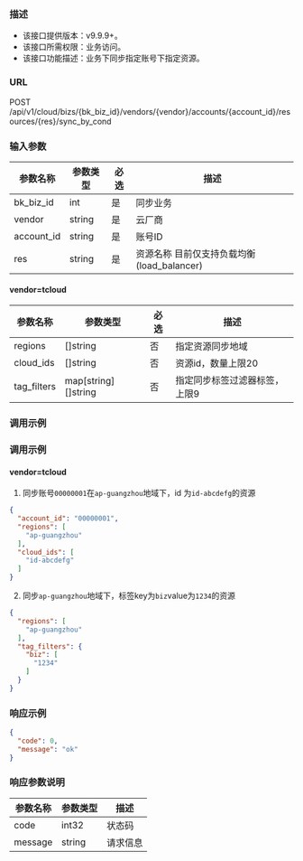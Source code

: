 ### 描述

- 该接口提供版本：v9.9.9+。
- 该接口所需权限：业务访问。
- 该接口功能描述：业务下同步指定账号下指定资源。

### URL

POST /api/v1/cloud/bizs/{bk_biz_id}/vendors/{vendor}/accounts/{account_id}/resources/{res}/sync_by_cond

### 输入参数

| 参数名称       | 参数类型   | 必选 | 描述                            |
|------------|--------|----|-------------------------------|
| bk_biz_id  | int    | 是  | 同步业务                          |
| vendor     | string | 是  | 云厂商                           |
| account_id | string | 是  | 账号ID                          |
| res        | string | 是  | 资源名称 目前仅支持负载均衡(load_balancer) |

#### vendor=tcloud

| 参数名称        | 参数类型                | 必选 | 描述              |
|-------------|---------------------|----|-----------------|
| regions     | []string            | 否  | 指定资源同步地域        |
| cloud_ids   | []string            | 否  | 资源id，数量上限20     |
| tag_filters | map[string][]string | 否  | 指定同步标签过滤器标签，上限9 |

### 调用示例

### 调用示例

#### vendor=tcloud

1. 同步账号`00000001`在`ap-guangzhou`地域下，id 为`id-abcdefg`的资源

```json
{
  "account_id": "00000001",
  "regions": [
    "ap-guangzhou"
  ],
  "cloud_ids": [
    "id-abcdefg"
  ]
}
```

2. 同步`ap-guangzhou`地域下，标签key为`biz`value为`1234`的资源

```json
{
  "regions": [
    "ap-guangzhou"
  ],
  "tag_filters": {
    "biz": [
      "1234"
    ]
  }
}
```

### 响应示例

```json
{
  "code": 0,
  "message": "ok"
}
```

### 响应参数说明

| 参数名称    | 参数类型   | 描述   |
|---------|--------|------|
| code    | int32  | 状态码  |
| message | string | 请求信息 |
